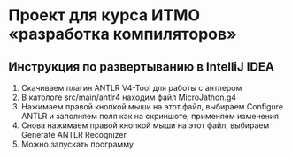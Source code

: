 # Проект для курса ИТМО &laquo;разработка компиляторов&raquo;

## Инструкция по развертыванию в IntelliJ IDEA

1) Скачиваем плагин ANTLR V4-Tool для работы с антлером
2) В катологе src/main/antlr4 находим файл MicroJathon.g4
3) Нажимаем правой кнопкой мыши на этот файл, выбираем Configure ANTLR и заполняем поля как на скриншоте, применяем изменения
4) Снова нажимаем правой кнопкой мыши на этот файл, выбираем Generate ANTLR Recognizer
5) Можно запускать программу
